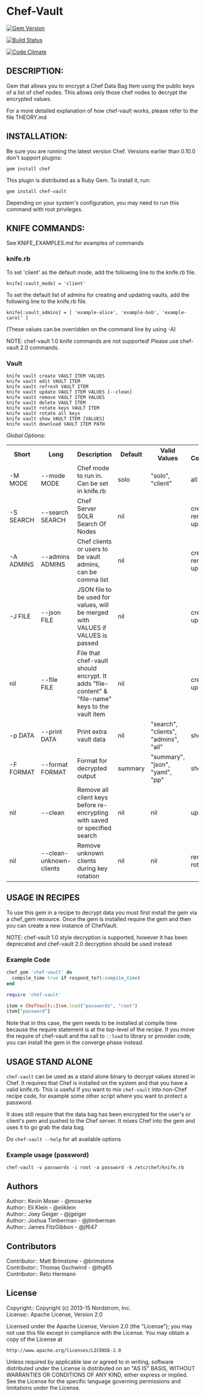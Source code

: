 # Chef-Vault
[![Gem Version](https://badge.fury.io/rb/chef-vault.png)](http://badge.fury.io/rb/chef-vault)

[![Build Status](https://travis-ci.org/Nordstrom/chef-vault.png?branch=master)](https://travis-ci.org/Nordstrom/chef-vault)

[![Code Climate](https://codeclimate.com/github/Nordstrom/chef-vault/badges/gpa.svg)](https://codeclimate.com/github/Nordstrom/chef-vault)

## DESCRIPTION:

Gem that allows you to encrypt a Chef Data Bag Item using the public keys of a list of chef nodes. This allows only those chef nodes to decrypt the encrypted values.

For a more detailed explanation of how chef-vault works, please refer to the file THEORY.md

## INSTALLATION:

Be sure you are running the latest version Chef. Versions earlier than 0.10.0 don't support plugins:

    gem install chef

This plugin is distributed as a Ruby Gem. To install it, run:

    gem install chef-vault

Depending on your system's configuration, you may need to run this command with root privileges.

## KNIFE COMMANDS:
See KNIFE_EXAMPLES.md for examples of commands

### knife.rb
To set 'client' as the default mode, add the following line to the knife.rb file.

```knife[:vault_mode] = 'client'```

To set the default list of admins for creating and updating vaults, add the following line to the knife.rb file.

```knife[:vault_admins] = [ 'example-alice', 'example-bob', 'example-carol' ]```

(These values can be overridden on the command line by using -A)

NOTE: chef-vault 1.0 knife commands are not supported!  Please use chef-vault 2.0 commands.

### Vault

    knife vault create VAULT ITEM VALUES
    knife vault edit VAULT ITEM
    knife vault refresh VAULT ITEM
    knife vault update VAULT ITEM VALUES [--clean]
    knife vault remove VAULT ITEM VALUES
    knife vault delete VAULT ITEM
    knife vault rotate keys VAULT ITEM
    knife vault rotate all keys
    knife vault show VAULT ITEM [VALUES]
    knife vault download VAULT ITEM PATH

<i>Global Options:</i>
<table>
  <tr>
    <th>Short</th>
    <th>Long</th>
    <th>Description</th>
    <th>Default</th>
    <th>Valid Values</th>
    <th>Sub-Commands</th>
  </tr>
  <tr>
    <td>-M MODE</td>
    <td>--mode MODE</td>
    <td>Chef mode to run in. Can be set in knife.rb</td>
    <td>solo</td>
    <td>"solo", "client"</td>
    <td>all</td>
  </tr>
  <tr>
    <td>-S SEARCH</td>
    <td>--search SEARCH</td>
    <td>Chef Server SOLR Search Of Nodes</td>
    <td>nil</td>
    <td></td>
    <td>create, remove, update</td>
  </tr>
  <tr>
    <td>-A ADMINS</td>
    <td>--admins ADMINS</td>
    <td>Chef clients or users to be vault admins, can be comma list</td>
    <td>nil</td>
    <td></td>
    <td>create, remove, update</td>
  </tr>
  <tr>
    <td>-J FILE</td>
    <td>--json FILE</td>
    <td>JSON file to be used for values, will be merged with VALUES if VALUES is passed</td>
    <td>nil</td>
    <td></td>
    <td>create, update</td>
  </tr>
  <tr>
    <td>nil</td>
    <td>--file FILE</td>
    <td>File that chef-vault should encrypt.  It adds "file-content" & "file-name" keys to the vault item</td>
    <td>nil</td>
    <td></td>
    <td>create, update</td>
  </tr>
  <tr>
    <td>-p DATA</td>
    <td>--print DATA</td>
    <td>Print extra vault data</td>
    <td>nil</td>
    <td>"search", "clients", "admins", "all"</td>
    <td>show</td>
  </tr>
  <tr>
    <td>-F FORMAT</td>
    <td>--format FORMAT</td>
    <td>Format for decrypted output</td>
    <td>summary</td>
    <td>"summary", "json", "yaml", "pp"</td>
    <td>show</td>
  </tr>
  <tr>
    <td>nil</td>
    <td>--clean</td>
    <td>Remove all client keys before re-encrypting with saved or specified search</td>
    <td>nil</td>
    <td>nil</td>
    <td>update</td>
  </tr>
  <tr>
    <td>nil</td>
    <td>--clean-unknown-clients</td>
    <td>Remove unknown clients during key rotation</td>
    <td>nil</td>
    <td>nil</td>
    <td>remove, rotate</td>
  </tr>
</table>

## USAGE IN RECIPES

To use this gem in a recipe to decrypt data you must first install the gem via a chef_gem resource.  Once the gem is installed require the gem and then you can create a new instance of ChefVault.

NOTE: chef-vault 1.0 style decryption is supported, however it has been deprecated and chef-vault 2.0 decryption should be used instead

### Example Code

```ruby
chef_gem 'chef-vault' do
  compile_time true if respond_to?(:compile_time)
end

require 'chef-vault'

item = ChefVault::Item.load("passwords", "root")
item["password"]
```

Note that in this case, the gem needs to be installed at compile time
because the require statement is at the top-level of the recipe.  If
you move the require of chef-vault and the call to `::load` to
library or provider code, you can install the gem in the converge phase
instead.

## USAGE STAND ALONE

`chef-vault` can be used as a stand alone binary to decrypt values stored in Chef.  It requires that Chef is installed on the system and that you have a valid knife.rb.  This is useful if you want to mix `chef-vault` into non-Chef recipe code, for example some other script where you want to protect a password.

It does still require that the data bag has been encrypted for the user's or client's pem and pushed to the Chef server. It mixes Chef into the gem and uses it to go grab the data bag.

Do `chef-vault --help` for all available options

### Example usage (password)

    chef-vault -v passwords -i root -a password -k /etc/chef/knife.rb

## Authors

Author:: Kevin Moser - @moserke<br>
Author:: Eli Klein - @eliklein<br>
Author:: Joey Geiger - @jgeiger<br>
Author:: Joshua Timberman - @jtimberman<br>
Author:: James FitzGibbon - @jf647<br>

## Contributors

Contributor:: Matt Brimstone - @brimstone<br>
Contributor:: Thomas Gschwind - @thg65<br>
Contributor:: Reto Hermann<br>

## License

Copyright:: Copyright (c) 2013-15 Nordstrom, Inc.<br>
License:: Apache License, Version 2.0

Licensed under the Apache License, Version 2.0 (the "License");
you may not use this file except in compliance with the License.
You may obtain a copy of the License at

    http://www.apache.org/licenses/LICENSE-2.0

Unless required by applicable law or agreed to in writing, software
distributed under the License is distributed on an "AS IS" BASIS,
WITHOUT WARRANTIES OR CONDITIONS OF ANY KIND, either express or implied.
See the License for the specific language governing permissions and
limitations under the License.
